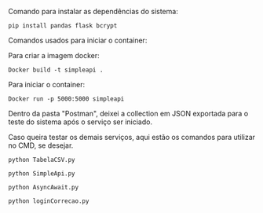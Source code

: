 Comando para instalar as dependências do sistema:

```
pip install pandas flask bcrypt
```

Comandos usados para iniciar o container:

Para criar a imagem docker:
```
Docker build -t simpleapi .
```

Para iniciar o container:
```
Docker run -p 5000:5000 simpleapi
```

Dentro da pasta "Postman", deixei a collection em JSON exportada para o teste do sistema após o serviço ser iniciado.

Caso queira testar os demais serviços, aqui estão os comandos para utilizar no CMD, se desejar.

```
python TabelaCSV.py
```
```
python SimpleApi.py
```
```
python AsyncAwait.py
```
```
python loginCorrecao.py
```
